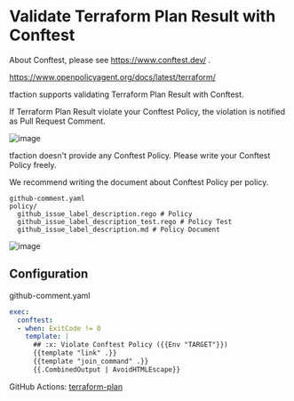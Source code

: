 # Validate Terraform Plan Result with Conftest

About Conftest, please see https://www.conftest.dev/ .

https://www.openpolicyagent.org/docs/latest/terraform/

tfaction supports validating Terraform Plan Result with Conftest.

If Terraform Plan Result violate your Conftest Policy, the violation is notified as Pull Request Comment.

![image](https://user-images.githubusercontent.com/13323303/150035710-249c4cbd-47fa-46d7-ae0d-28ab4ace1a64.png)

tfaction doesn't provide any Conftest Policy. Please write your Conftest Policy freely.

We recommend writing the document about Conftest Policy per policy.

```
github-comment.yaml
policy/
  github_issue_label_description.rego # Policy
  github_issue_label_description_test.rego # Policy Test
  github_issue_label_description.md # Policy Document
```

![image](https://user-images.githubusercontent.com/13323303/150035773-1702fba7-5058-412f-b41c-f69793237dd7.png)

## Configuration

github-comment.yaml

```yaml
exec:
  conftest:
  - when: ExitCode != 0
    template: |
      ## :x: Violate Conftest Policy ({{Env "TARGET"}})
      {{template "link" .}} 
      {{template "join_command" .}}
      {{.CombinedOutput | AvoidHTMLEscape}}
```

GitHub Actions: [terraform-plan](../terraform-plan)
